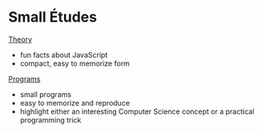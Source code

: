 # Small Études

<u>Theory</u>
* fun facts about JavaScript
* compact, easy to memorize form

<u>Programs</u>
* small programs
* easy to memorize and reproduce
* highlight either an interesting Computer Science concept or a practical programming trick

